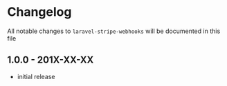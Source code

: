 # Changelog

All notable changes to `laravel-stripe-webhooks` will be documented in this file

## 1.0.0 - 201X-XX-XX

- initial release
